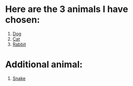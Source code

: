 <!-- Title -->
# Here are the 3 animals I have chosen:

<!-- Ordered List (links) -->
1. [Dog](./Dog.md "Dog")
1. [Cat](./Cat.md "Cat")
1. [Rabbit](./Rabbit.md "Rabbit")

# Additional animal:
1. [Snake](./Snake.md "Snake")
